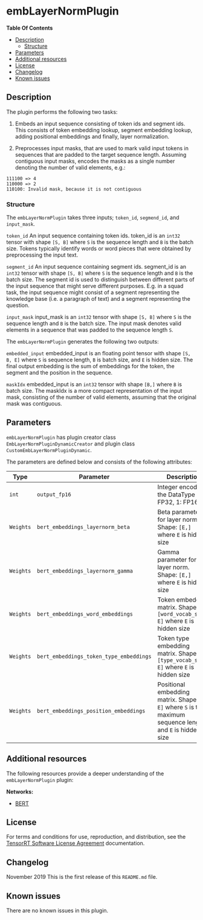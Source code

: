 # embLayerNormPlugin

**Table Of Contents**
- [Description](#description)
    * [Structure](#structure)
- [Parameters](#parameters)
- [Additional resources](#additional-resources)
- [License](#license)
- [Changelog](#changelog)
- [Known issues](#known-issues)


## Description

The plugin performs the following two tasks:
1. Embeds an input sequence consisting of token ids and segment ids. This consists of token embedding lookup, segment embedding lookup, adding positional embeddings and finally, layer normalization.

2. Preprocesses input masks, that are used to mark valid input tokens in sequences that are padded to the target sequence length.
Assuming contiguous input masks, encodes the masks as a single number denoting the number of valid elements, e.g.:

```
111100 => 4
110000 => 2
110100: Invalid mask, because it is not contiguous
```


### Structure

The `embLayerNormPlugin` takes three inputs; `token_id`, `segmend_id`, and `input_mask`.

`token_id`
An input sequence containing token ids. token_id is an `int32` tensor with shape `[S, B]` where `S` is the sequence length and `B` is the batch size.
Tokens typically identify words or word pieces that were obtained by preprocessing the input text.

`segment_id`
An input sequence containing segment ids. segment_id is an `int32` tensor with shape `[S, B]` where `S` is the sequence length and `B` is the batch size.
The segment id is used to distinguish between different parts of the input sequence that might serve different purposes. E.g. in a squad task, the input sequence might consist of a segment representing the knowledge base (i.e. a paragraph of text) and a segment representing the question.

`input_mask`
input_mask is an `int32` tensor with shape `[S, B]` where `S` is the sequence length and `B` is the batch size.
The input mask denotes valid elements in a sequence that was padded to the sequence length `S`.


The `embLayerNormPlugin` generates the following two outputs:

`embedded_input`
embedded_input is an floating point tensor with shape `[S, B, E]` where `S` is sequence length, `B` is batch size, and `E` is hidden size.
The final output embedding is the sum of embeddings for the token, the segment and the position in the sequence.


`maskIdx`
embedded_input is an `int32` tensor with shape `[B,]` where `B` is batch size.
The maskIdx is a more compact representation of the input mask, consisting of the number of valid elements, assuming that the original mask was contiguous.


## Parameters

`embLayerNormPlugin` has plugin creator class `EmbLayerNormPluginDynamicCreator` and plugin class `CustomEmbLayerNormPluginDynamic`.

The parameters are defined below and consists of the following attributes:

| Type     | Parameter                               | Description
|----------|-----------------------------------------|--------------------------------------------------------
|`int`     |`output_fp16`                            |Integer encoding the DataType (0: FP32, 1: FP16)
|`Weights` |`bert_embeddings_layernorm_beta`         |Beta parameter for layer norm. Shape: `[E,]` where `E` is hidden size
|`Weights` |`bert_embeddings_layernorm_gamma`        |Gamma parameter for layer norm. Shape: `[E,]` where `E` is hidden size
|`Weights` |`bert_embeddings_word_embeddings`        |Token embedding matrix. Shape: `[word_vocab_size, E]` where `E` is hidden size
|`Weights` |`bert_embeddings_token_type_embeddings`  |Token type embedding matrix. Shape: `[type_vocab_size, E]` where `E` is hidden size
|`Weights` |`bert_embeddings_position_embeddings`    |Positional embedding matrix. Shape: `[S, E]` where `S` is the maximum sequence length and `E` is hidden size


## Additional resources

The following resources provide a deeper understanding of the `embLayerNormPlugin` plugin:

**Networks:**
-   [BERT](https://arxiv.org/abs/1810.04805)


## License

For terms and conditions for use, reproduction, and distribution, see the [TensorRT Software License Agreement](https://docs.nvidia.com/deeplearning/sdk/tensorrt-sla/index.html)
documentation.


## Changelog

November 2019
This is the first release of this `README.md` file.


## Known issues

There are no known issues in this plugin.
